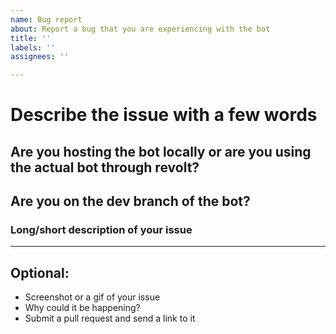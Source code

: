 ```yaml
---
name: Bug report
about: Report a bug that you are experiencing with the bot
title: ''
labels: ''
assignees: ''

---
```


# Describe the issue with a few words

## Are you hosting the bot locally or are you using the actual bot through revolt?
## Are you on the dev branch of the bot?


### Long/short description of your issue
*** 
## Optional:
- Screenshot or a gif of your issue
- Why could it be happening?
- Submit a pull request and send a link to it

